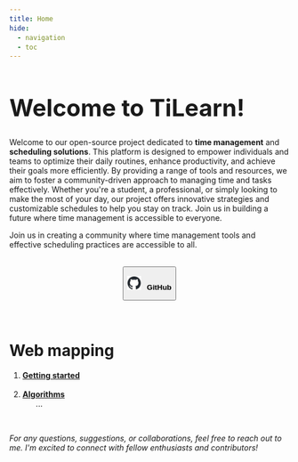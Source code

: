 ```yaml
---
title: Home
hide:
  - navigation
  - toc
---
```

<html>
<div class="homepage-background"></div>

  <h1 style="font-size: 3em;">Welcome to <strong>TiLearn</strong>!</h1>
  <p>
    Welcome to our open-source project dedicated to <strong>time management</strong> and <strong>scheduling solutions</strong>. This platform is designed to empower individuals and teams to optimize their daily routines, enhance productivity, and achieve their goals more efficiently. By providing a range of tools and resources, we aim to foster a community-driven approach to managing time and tasks effectively. Whether you're a student, a professional, or simply looking to make the most of your day, our project offers innovative strategies and customizable schedules to help you stay on track. Join us in building a future where time management is accessible to everyone.
  </p>
  <p>
    Join us in creating a community where time management tools and effective scheduling practices are accessible to all.
  </p>
  <br/>
  <center><a href="https://github.com/Bancie/TiLearn">
      <button class="button-29" role="button"><p style="word-spacing: 5px;"><img src="stylesheets/github-mark.png" alt="GitHub Logo" style="width: 25px; height: 25px; margin-right: 10px;"><strong>GitHub</strong></p></button>
  </a></center>
  <br/>
  <!--- <h2>Web mapping</h2> --->
  <br/>
  <h1><strong>Web mapping</strong></h1>

<ol class="circle-list">
  <li><strong><a href="start/">Getting started</a></strong>
  </li>
  <br>
  <li><strong><a href="al/">Algorithms</a></strong>
    <ul>
      ...
    </ul>
  </li>
</ol>
<br/>
<p><em>For any questions, suggestions, or collaborations, feel free to reach out to me. I'm excited to connect with fellow enthusiasts and contributors!</em></p>
</html>
